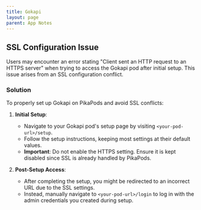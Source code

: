 ```yaml
---
title: Gokapi
layout: page
parent: App Notes
---
```


## SSL Configuration Issue

Users may encounter an error stating "Client sent an HTTP request to an HTTPS server" when trying to access the Gokapi pod after initial setup. This issue arises from an SSL configuration conflict.

### Solution

To properly set up Gokapi on PikaPods and avoid SSL conflicts:

1. **Initial Setup**:

   - Navigate to your Gokapi pod's setup page by visiting `<your-pod-url>/setup`.
   - Follow the setup instructions, keeping most settings at their default values.
   - **Important**: Do not enable the HTTPS setting. Ensure it is kept disabled since SSL is already handled by PikaPods.

2. **Post-Setup Access**:
   - After completing the setup, you might be redirected to an incorrect URL due to the SSL settings.
   - Instead, manually navigate to `<your-pod-url>/login` to log in with the admin credentials you created during setup.
